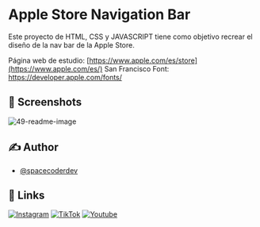 # Apple Store Navigation Bar

Este proyecto de HTML, CSS y JAVASCRIPT tiene como objetivo recrear el diseño de la nav bar de la Apple Store.

Página web de estudio: [https://www.apple.com/es/store](https://www.apple.com/es/)
San Francisco Font: https://developer.apple.com/fonts/

## 📸 Screenshots

![49-readme-image](https://github.com/spacecoderdev/apple-nav-bar/assets/146677344/c9442849-66e6-43a3-980f-dc9c525837f8)

## ✍️ Author

- [@spacecoderdev](https://www.github.com/spacecoderdev)


## 🔗 Links

[![Instagram](https://img.shields.io/badge/instagram-BE02A5?style=for-the-badge&logo=instagram&logoColor=white)](https://www.instagram.com/spacecoder.dev/)
[![TikTok](https://img.shields.io/badge/tiktok-000?style=for-the-badge&logo=tiktok&logoColor=white)](https://www.tiktok.com/@spacecoder.dev)
[![Youtube](https://img.shields.io/badge/youtube-F70000?style=for-the-badge&logo=youtube&logoColor=white)](https://www.youtube.com/@spacecoderdev)

